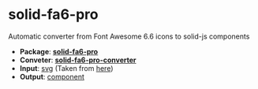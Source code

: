 
# solid-fa6-pro
Automatic converter from Font Awesome 6.6 icons to solid-js components
- **Package**: [**solid-fa6-pro**](./package/ui/)
- **Conveter**: [**solid-fa6-pro-converter**](./package/converter/)
- **Input**: [svg](./package/converter/svg/) (Taken from [here](https://weadown.com/res/font-awesome-pro/))
- **Output**: [component](./package/ui/src/component/)